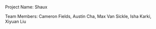 Project Name: Shaux

Team Members: Cameron Fields, Austin Cha, Max Van Sickle, Isha Karki, Xiyuan Liu
